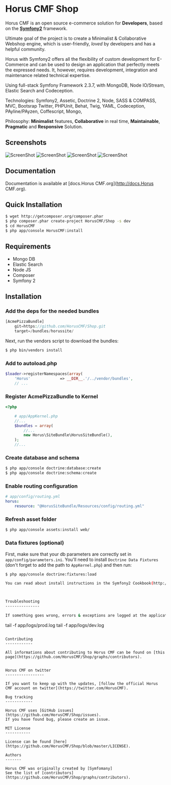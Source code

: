 Horus CMF Shop
======

Horus CMF is an open source e-commerce solution for **Developers**, based on the [**Symfony2**](http://symfony.com) framework.

Ultimate goal of the project is to create a Minimalist & Collaborative Webshop engine, which is user-friendly, *loved* by developers and has a helpful community.

Horus with Symfony2 offers all the flexibility of custom development for E-Commerce and can be used to design an application that perfectly meets the expressed needs. It, however, requires development, integration and maintenance related technical expertise.

Using full-stack Symfony Framework 2.3.7, with MongoDB, Node IO/Stream, Elastic Search and Codeception.

Technologies: Symfony2, Assetic, Doctrine 2, Node, SASS & COMPASS, MVC, Bootsrap Twitter, PHPUnit, Behat, Twig, YAML, Codeception, PAyline/PAyzen, Coffescript,  Mongo,

Philosophy: **Minimalist** features, **Collaborative** in real time, **Maintainable**, **Pragmatic** and **Responsive** Solution.


Screenshots
------------------

![ScreenShot](https://raw.github.com/HorusCMF/Shop/master/screenshots/MainScreen.png)
![ScreenShot](https://raw.github.com/HorusCMF/Shop/master/screenshots/Screen2.png)
![ScreenShot](https://raw.github.com/HorusCMF/Shop/master/screenshots/Screen3.png)
![ScreenShot](https://raw.github.com/HorusCMF/Shop/master/screenshots/Screen4.png)

Documentation
-------------

Documentation is available at [docs.Horus CMF.org](http://docs.Horus CMF.org).


Quick Installation
------------------

``` bash
$ wget http://getcomposer.org/composer.phar
$ php composer.phar create-project HorusCMF/Shop -s dev
$ cd HorusCMF
$ php app/console HorusCMF:install
```



Requirements
---------------

* Mongo DB
* Elastic Search
* Node JS
* Composer
* Symfony 2


Installation
------------

### Add the deps for the needed bundles

``` php
[AcmePizzaBundle]
    git=https://github.com/HorusCMF/Shop.git
    target=/bundles/horussite/

```
Next, run the vendors script to download the bundles:

``` bash
$ php bin/vendors install
```
### Add to autoload.php

``` php
$loader->registerNamespaces(array(
    'Horus'             => __DIR__.'/../vendor/bundles',
    // ...
```
### Register AcmePizzaBundle to Kernel

``` php
<?php

    # app/AppKernel.php
    //...
    $bundles = array(
        //...
        new Horus\SiteBundle\HorusSiteBundle(),
    );
    //...
```

### Create database and schema

``` bash
$ php app/console doctrine:database:create
$ php app/console doctrine:schema:create
```


### Enable routing configuration

``` yaml
# app/config/routing.yml
horus:
    resource: "@HorusSiteBundle/Resources/config/routing.yml"
```
### Refresh asset folder

``` bash
$ php app/console assets:install web/
```


### Data fixtures (optional)

First, make sure that your db parameters are correctly set in `app/config/parameters.ini`.
You'll need to install ``Doctrine Data Fixtures`` (don't forget to add the
path to `AppKernel.php`) and then run:

``` bash
$ php app/console doctrine:fixtures:load

You can read about install instructions in the Symfony2 Cookbook(http://symfony.com/doc/2.0/cookbook/doctrine/doctrine_fixtures.html#setup-and-configuration)



Troubleshooting
---------------

If something goes wrong, errors & exceptions are logged at the application level.

````
tail -f app/logs/prod.log
tail -f app/logs/dev.log
````

Contributing
------------

All informations about contributing to Horus CMF can be found on [this page](https://github.com/HorusCMF/Shop/graphs/contributors).


Horus CMF on twitter
-----------------

If you want to keep up with the updates, [follow the official Horus CMF account on twitter](https://twitter.com/HorusCMF).

Bug tracking
------------

Horus CMF uses [GitHub issues](https://github.com/HorusCMF/Shop/issues).
If you have found bug, please create an issue.

MIT License
-----------

License can be found [here](https://github.com/HorusCMF/Shop/blob/master/LICENSE).

Authors
-------

Horus CMF was originally created by [Symfomany]
See the list of [contributors](https://github.com/HorusCMF/Shop/graphs/contributors).